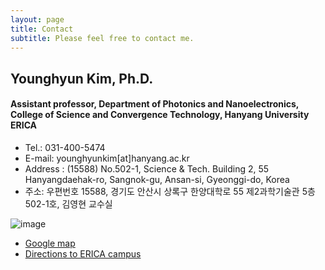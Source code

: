 ```yaml
---
layout: page
title: Contact
subtitle: Please feel free to contact me.
---
```


## Younghyun Kim, Ph.D.
#### Assistant professor, Department of Photonics and Nanoelectronics, College of Science and Convergence Technology, Hanyang University ERICA

- Tel.: 031-400-5474 
- E-mail: younghyunkim[at]hanyang.ac.kr
- Address : (15588) No.502-1, Science & Tech. Building 2, 55 Hanyangdaehak-ro, Sangnok-gu, Ansan-si, Gyeonggi-do, Korea     
- 주소: 우편번호 15588, 경기도 안산시 상록구 한양대학로 55 제2과학기술관 5층 502-1호, 김영현 교수실

<!-- [image](https://user-images.githubusercontent.com/32427749/105430800-b9165e00-5c97-11eb-9cf9-3915b577932f.png)   -->
![image](https://user-images.githubusercontent.com/32427749/184265391-24da124a-caab-4862-a8df-131572715556.png)

- [Google map](https://www.google.com/maps/place/Ansan-si,+Sa+3(sam)-dong,+%ED%95%9C%EC%96%91%EB%8C%80%ED%95%99%EA%B5%90+%EC%A0%9C2%EA%B3%BC%ED%95%99%EA%B8%B0%EC%88%A0%EA%B4%80/@37.29851,126.837269,15z/data=!4m5!3m4!1s0x357b6eee748e36d9:0x9c70efb26fc4cf9f!8m2!3d37.2985095!4d126.8372685?hl=en-US)   
- [Directions to ERICA campus ](https://www.hanyang.ac.kr/web/www/map_erica)
